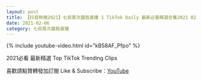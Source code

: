 ```yaml
---
layout: post
title: 【抖音熱搜2021】七叔首次露脸直播 1 TikTok Daily 最新必看精選合集2021 02 06
date: 2021-02-06
category: 七叔首次露脸直播
---
```


{% include youtube-video.html id="kB58AF_Pfpo" %}

2021必看 最新精選 Top TikTok Trending Clips

喜歡請點贊轉發加訂閱 Like & Subscribe：[YouTube](https://www.youtube.com/channel/UCAoR7VcanIPd04uEq_GIylA/videos)

